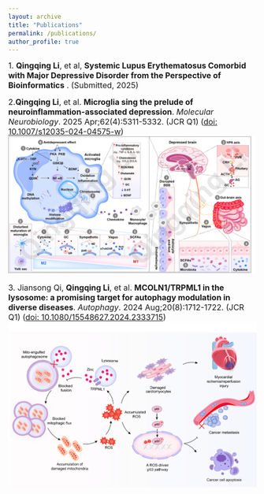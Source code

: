 ```yaml
---
layout: archive
title: "Publications"
permalink: /publications/
author_profile: true
---
```


<span style="font-size:16px;">1. **Qingqing Li**, et al, **Systemic Lupus Erythematosus Comorbid with Major Depressive Disorder from the Perspective of Bioinformatics** . (Submitted, 2025)</span>
<br> 

<span style="font-size:16px;">2.**Qingqing Li**, et al. **Microglia sing the prelude of neuroinflammation-associated depression**. _Molecular Neurobiology_. 2025 Apr;62(4):5311-5332. (JCR Q1)
(<a href="https://pubmed.ncbi.nlm.nih.gov/39535682/">doi: 10.1007/s12035-024-04575-w</a>)</span>
<img src='/images/1.png' /><br> 

<span style="font-size:16px;">3. Jiansong Qi, **Qingqing Li**, et al. **MCOLN1/TRPML1 in the lysosome: a promising target for autophagy modulation in diverse diseases**. _Autophagy_. 2024 Aug;20(8):1712-1722. (JCR Q1)
(<a href="https://pubmed.ncbi.nlm.nih.gov/38522082/">doi: 10.1080/15548627.2024.2333715</a>)</span>
<img src='/images/6.png' /><br> 

